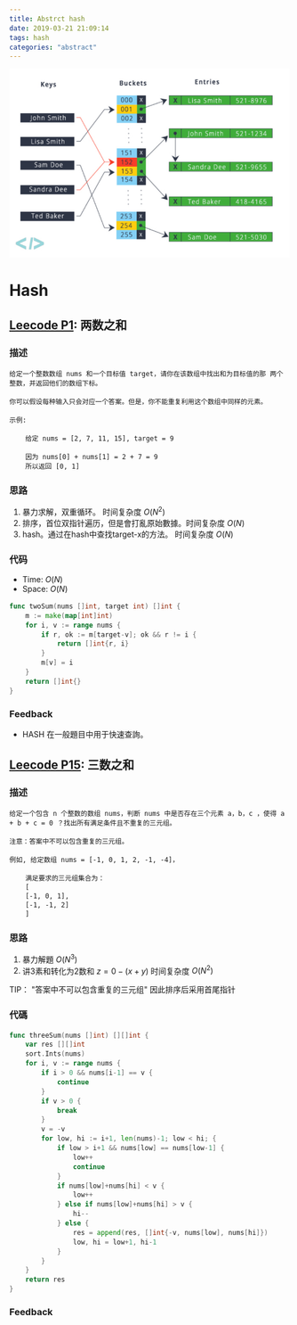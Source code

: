 ```yaml
---
title: Abstrct hash
date: 2019-03-21 21:09:14
tags: hash
categories: "abstract"
---
```

![hash](Abstrct-hash/hash.jpg)
<!-- more -->

# Hash

## [Leecode P1](https://leetcode.com/problems/two-sum/comments/): 两数之和

### 描述

    给定一个整数数组 nums 和一个目标值 target，请你在该数组中找出和为目标值的那 两个 整数，并返回他们的数组下标。

    你可以假设每种输入只会对应一个答案。但是，你不能重复利用这个数组中同样的元素。

    示例:

        给定 nums = [2, 7, 11, 15], target = 9

        因为 nums[0] + nums[1] = 2 + 7 = 9
        所以返回 [0, 1]

### 思路

1. 暴力求解，双重循环。 时间复杂度 $O(N^2)$
2. 排序，首位双指针遍历，但是會打亂原始數據。时间复杂度 $O(N)$
3. hash。通过在hash中查找target-x的方法。 时间复杂度 $O(N)$

### 代码

- Time: $O(N)$
- Space: $O(N)$

```go
func twoSum(nums []int, target int) []int {
	m := make(map[int]int)
	for i, v := range nums {
		if r, ok := m[target-v]; ok && r != i {
			return []int{r, i}
		}
		m[v] = i
	}
	return []int{}
}
```

### Feedback

- HASH 在一般題目中用于快速查詢。

## [Leecode P15](https://leetcode.com/problems/3sum/): 三数之和 

### 描述
    给定一个包含 n 个整数的数组 nums，判断 nums 中是否存在三个元素 a，b，c ，使得 a + b + c = 0 ？找出所有满足条件且不重复的三元组。

    注意：答案中不可以包含重复的三元组。

    例如, 给定数组 nums = [-1, 0, 1, 2, -1, -4]，

        满足要求的三元组集合为：
        [
        [-1, 0, 1],
        [-1, -1, 2]
        ]
### 思路

1. 暴力解題 $O(N^3)$
2. 讲3素和转化为2数和 $z = 0 - (x+y)$ 时间复杂度 $O(N^2)$

TIP： "答案中不可以包含重复的三元组"  因此排序后采用首尾指针

### 代碼

```go
func threeSum(nums []int) [][]int {
    var res [][]int
    sort.Ints(nums)
    for i, v := range nums {
        if i > 0 && nums[i-1] == v {
            continue
        }
        if v > 0 {
            break
        }
        v = -v
        for low, hi := i+1, len(nums)-1; low < hi; {
            if low > i+1 && nums[low] == nums[low-1] {
                low++
                continue
            }
            if nums[low]+nums[hi] < v {
                low++
            } else if nums[low]+nums[hi] > v {
                hi--
            } else {
                res = append(res, []int{-v, nums[low], nums[hi]})
                low, hi = low+1, hi-1
            }
        }
    }
    return res
}
```


### Feedback
